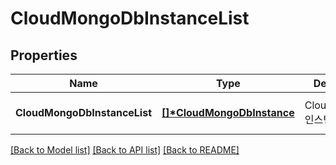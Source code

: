 # CloudMongoDbInstanceList

## Properties
Name | Type | Description | Notes
------------ | ------------- | ------------- | -------------
**CloudMongoDbInstanceList** | **[[]\*CloudMongoDbInstance](CloudMongoDbInstance.md)** | CloudMongoDb인스턴스리스트 | [optional] [default to null]

[[Back to Model list]](../README.md#documentation-for-models) [[Back to API list]](../README.md#documentation-for-api-endpoints) [[Back to README]](../README.md)


